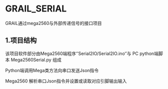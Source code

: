 # GRAIL_SERIAL
GRAIL通过mega2560与外部传递信号的接口项目
## 1.项目结构
该项目软件部分由Mega2560端程序‘’Serial2IO/Serial2IO.ino‘’与 PC python端脚本 Mega2560Serial.py 组成

Python端调用Mega类方法向串口发送Json指令

Mega2560 解析串口Json指令并设置或读取对应引脚输出输入
